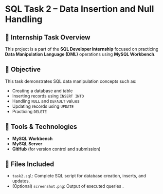 # SQL Task 2 – Data Insertion and Null Handling

## 📌 Internship Task Overview

This project is a part of the **SQL Developer Internship** focused on practicing **Data Manipulation Language (DML)** operations using **MySQL Workbench**.


  ## 🚀 Objective
This task demonstrates SQL data manipulation concepts such as:
- Creating a database and table
- Inserting records using `INSERT INTO`
- Handling `NULL` and `DEFAULT` values
- Updating records using `UPDATE`
- Practicing `DELETE` 



## 🧰 Tools & Technologies

- **MySQL Workbench**
- **MySQL Server**
- **GitHub** (for version control and submission)


## 📂 Files Included

- `task2.sql`: Complete SQL script for database creation, inserts, and updates.
- (Optional) `screenshot.png`: Output of executed queries .
